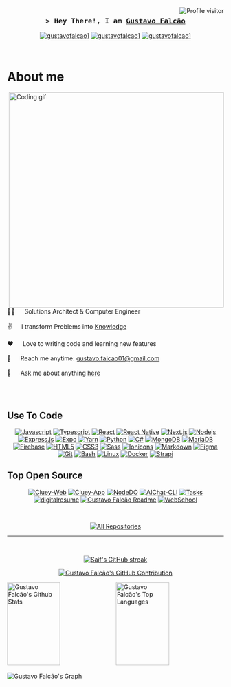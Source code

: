 <!--
<h2 align="center">
  Welcome to Gustavo Falcão World!
  <img src="https://media.giphy.com/media/hvRJCLFzcasrR4ia7z/giphy.gif" width="28">
</h2>
-->

<!--
<p align="center">
  <a href="https://github.com/gustavofalcao1"><img src="https://readme-typing-svg.herokuapp.com/?lines=Self%20Taught%20Programmer;Front%20End%20Developer;1.5%2B%20years%20of%20coding%20experience;Always%20learning%20new%20things&center=true&width=380&height=45"></a>
</p>

 -->

<a href="https://komarev.com/ghpvc/?username=gustavofalcao1">
  <img align="right" src="https://komarev.com/ghpvc/?username=gustavofalcao1&label=Visitors&color=0eb64f&style=flat" alt="Profile visitor" />
</a>


<!-- Intro  -->
<h3 align="center">
  <samp>&gt; Hey There!, I am
    <b><a target="_blank" href="https://gustavofalcao1.github.io/digitalresume">Gustavo Falcão</a></b>
  </samp>
</h3>

<!--
<p align="center"> 
  <samp>
    <a href="https://www.google.com/search?q=Gustavo+Falcão">「 Google Me 」</a>
    <br>
    「 I am a full stack web application developer from <b>Bangladesh</b> 」
    <br>
    <br>
  </samp>
</p>
-->
<p align="center">
  <a href="https://gustavofalcao1.github.io" target="_blank"><img src="https://img.shields.io/badge/Website-DC143C?style=for-the-badge&logo=medium&logoColor=white" alt="gustavofalcao1" /></a>
  <a href="https://www.linkedin.com/in/gustavofalcao1" target="_blank"><img src="https://img.shields.io/badge/LinkedIn-0077B5?style=for-the-badge&logo=linkedin&logoColor=white" alt="gustavofalcao1"/></a>
  <a href="https://dev.to/gustavofalcao" target="_blank"><img src="https://img.shields.io/badge/dev.to-0A0A0A?style=for-the-badge&logo=dev.to&logoColor=white" alt="gustavofalcao1" /></a>
  <!--
  <a href="https://twitter.com/gustavofalcao1" target="_blank"><img src="https://img.shields.io/badge/Twitter-1DA1F2?style=for-the-badge&logo=twitter&logoColor=white" /></a>
  <a href="https://instagram.com/gustavofalcao1" target="_blank"><img src="https://img.shields.io/badge/Instagram-fe4164?style=for-the-badge&logo=instagram&logoColor=white" alt="gustavofalcao1" /></a>
  <a href="https://facebook.com/gustavofalcao1" target="_blank"><img src="https://img.shields.io/badge/Facebook-20BEFF?&style=for-the-badge&logo=facebook&logoColor=white" alt="gustavofalcao1" /></a>
  -->
</p>
<br />

<!-- About Section -->
 # About me
 
<p>
 <img align="right" width="500" src="https://64.media.tumblr.com/13d2c753eed929097cc13bbb1d3e482c/67441800327766fc-96/s1920x1080/fe67f6e7feaaf682aa84cd0280cbb4eed24e9dea.gif" alt="Coding gif" />
  
 👨‍💻 &emsp; Solutions Architect & Computer Engineer<br/><br/>
 ✌️ &emsp; I transform <del>Problems</del> into <ins>Knowledge</ins><br/><br/>
 ❤️ &emsp; Love to writing code and learning new features<br/><br/>
 📧 &emsp; Reach me anytime: gustavo.falcao01@gmail.com<br/><br/>
 💬 &emsp; Ask me about anything [here](https://github.com/gustavofalcao1/gustavofalcao1/issues)

</p>

<br/>
<br/>

## Use To Code

<p align="center">
  <a href="https://github.com/gustavofalcao1?tab=repositories&q=&type=&language=javascript&sort="><img src="https://img.shields.io/badge/Javascript-F0DB4F?style=for-the-badge&labelColor=323330&logo=javascript&logoColor=F0DB4F" alt="Javascript"/></a>
  <a href="https://github.com/gustavofalcao1?tab=repositories&q=&type=&language=typescript&sort="><img src="https://img.shields.io/badge/Typescript-007acc?style=for-the-badge&labelColor=323330&logo=typescript&logoColor=007ACC" alt="Typescript"/></a>
  <a href="https://github.com/gustavofalcao1?tab=repositories&q=topic:react&type=&sort="><img src="https://img.shields.io/badge/-React-20232A?style=for-the-badge&logo=react&logoColor=61DAFB" alt="React"/></a>
  <a href="https://github.com/gustavofalcao1?tab=repositories&q=topic:react-native&type=&sort="><img src="https://img.shields.io/badge/React_Native-20232A?style=for-the-badge&logo=react&logoColor=61DAFB" alt="React Native"/></a>
  <a href="https://github.com/gustavofalcao1?tab=repositories&q=topic:nextjs&type=&sort="><img src="https://img.shields.io/badge/next.js-000000?style=for-the-badge&logo=nextdotjs&logoColor=white" alt="Next.js"/></a>
  <a href="https://github.com/gustavofalcao1?tab=repositories&q=topic:node&type=&sort="><img src="https://img.shields.io/badge/Nodejs-3C873A?style=for-the-badge&labelColor=black&logo=node.js&logoColor=3C873A" alt="Nodejs"/></a>
  <a href="https://github.com/gustavofalcao1?tab=repositories&q=topic:expressjs&type=&sort="><img src="https://img.shields.io/badge/Express.js-F0DB4F?style=for-the-badge&labelColor=323330&logo=express&logoColor=F0DB4F" alt="Express.js"/></a>
  <a href="https://github.com/gustavofalcao1?tab=repositories&q=topic:expo&type=&sort="><img src="https://img.shields.io/badge/Expo-000000?style=for-the-badge&labelColor=FFFFFF&logo=expo&logoColor=000000" alt="Expo"/></a>
  <a href="https://github.com/gustavofalcao1?tab=repositories"><img src="https://img.shields.io/badge/Yarn-5C8EC4?style=for-the-badge&labelColor=FFFFFF&logo=yarn&logoColor=5C8EC4" alt="Yarn"/></a>
  <a href="https://github.com/gustavofalcao1?tab=repositories&q=&type=&language=python&sort="><img src="https://img.shields.io/badge/Python-306998?style=for-the-badge&labelColor=FFD34B&logo=python&logoColor=306998" alt="Python"/></a>
  <a href="https://github.com/gustavofalcao1?tab=repositories&q=&type=&language=c%23&sort="><img src="https://img.shields.io/badge/C%23-672687?style=for-the-badge&labelColor=FFFFFF&logo=c&logoColor=672687" alt="C#"/></a>
  <a href="https://github.com/gustavofalcao1?tab=repositories&q=topic:mongodb&type=&sort="><img src="https://img.shields.io/badge/MongoDB-4EA94B?style=for-the-badge&labelColor=FFFFFF&logo=mongodb&logoColor=4EA94B" alt="MongoDB"/></a>
  <a href="https://github.com/gustavofalcao1?tab=repositories"><img src="https://img.shields.io/badge/MariaDB-69473B?style=for-the-badge&labelColor=080A1C&logo=mariadb&logoColor=69473B" alt="MariaDB"/></a>
  <a href="https://github.com/gustavofalcao1?tab=repositories&q=topic:firebase&type=&sort="><img src="https://img.shields.io/badge/Firebase-F0AD4E?style=for-the-badge&labelColor=D9534D&logo=Firebase&logoColor=F0AD4E" alt="Firebase"/></a>
  <a href="https://github.com/gustavofalcao1?tab=repositories&q=topic:html-css-javascript&type=&sort="><img src="https://img.shields.io/badge/HTML5-E34F26?style=for-the-badge&logo=html5&logoColor=white" alt="HTML5"/></a>
  <a href="https://github.com/gustavofalcao1?tab=repositories&q=topic:html-css-javascript&type=&sort="><img src="https://img.shields.io/badge/CSS3-1572B6?style=for-the-badge&logo=css3&logoColor=white" alt="CSS3"/></a>
  <a href="https://github.com/gustavofalcao1?tab=repositories"><img src="https://img.shields.io/badge/Sass-CC6699?style=for-the-badge&logo=sass&logoColor=white" alt="Sass"/></a>
  <a href="https://github.com/gustavofalcao1?tab=repositories&q=topic:ionic&type=&sort="><img src="https://img.shields.io/badge/Ionicons-0170FE?style=for-the-badge&logo=ionic&logoColor=white" alt="Ionicons"/></a>
  <a href="https://github.com/gustavofalcao1?tab=repositories&q=topic:markdown&type=&sort="><img src="https://img.shields.io/badge/Markdown-000000?style=for-the-badge&logo=markdown&logoColor=white" alt="Markdown"/></a>
  <a href="https://github.com/gustavofalcao1?tab=repositories"><img src="https://img.shields.io/badge/Figma-9D00FF?style=for-the-badge&labelColor=000000&logo=figma&logoColor=9D00FF" alt="Figma"/></a>
  <a href="https://github.com/gustavofalcao1?tab=repositories"><img src="https://img.shields.io/badge/Git-F05032?style=for-the-badge&labelColor=FFFFFF&logo=git&logoColor=F05032" alt="Git"/></a>
  <a href="https://github.com/gustavofalcao1?tab=repositories&q=&type=&language=shell&sort="><img src="https://img.shields.io/badge/Bash-000000?style=for-the-badge&labelColor=00FF00&logo=zsh&logoColor=000000" alt="Bash"/></a>
  <a href="https://github.com/gustavofalcao1?tab=repositories&q=topic:linux&type=&sort="><img src="https://img.shields.io/badge/Linux-F0DB4F?style=for-the-badge&labelColor=000000&logo=linux&logoColor=F0DB4F" alt="Linux"/></a>
  <a href="https://github.com/gustavofalcao1?tab=repositories"><img src="https://img.shields.io/badge/Docker-0DB7ED?style=for-the-badge&labelColor=FFFFFF&logo=docker&logoColor=0DB7ED" alt="Docker"/></a>
  <a href="https://github.com/gustavofalcao1?tab=repositories"><img src="https://img.shields.io/badge/strapi-2E7EEA?style=for-the-badge&labelColor=FFFFFF&logo=strapi&logoColor=2E7EEA" alt="Strapi"/></a>
</p>

## Top Open Source
<p align="center">
  <a href="https://github.com/gustavofalcao1/Cluey-Web" target="_blank"><img src="https://github-readme-stats.vercel.app/api/pin/?username=gustavofalcao1&repo=Cluey-Web&border_color=7F3FBF&bg_color=0D1117&title_color=C9D1D9&text_color=8B949E&icon_color=7F3FBF" alt="Cluey-Web"/></a>
  <a href="https://github.com/gustavofalcao1/Cluey-App" target="_blank"><img src="https://github-readme-stats.vercel.app/api/pin/?username=gustavofalcao1&repo=Cluey-App&border_color=7F3FBF&bg_color=0D1117&title_color=C9D1D9&text_color=8B949E&icon_color=7F3FBF" alt="Cluey-App"/></a>
  <a href="https://github.com/gustavofalcao1/NodeDO" target="_blank"><img src="https://github-readme-stats.vercel.app/api/pin/?username=gustavofalcao1&repo=NodeDO&border_color=7F3FBF&bg_color=0D1117&title_color=C9D1D9&text_color=8B949E&icon_color=7F3FBF" alt="NodeDO"/></a>
  <a href="https://github.com/gustavofalcao1/AIChat-CLI" target="_blank"><img src="https://github-readme-stats.vercel.app/api/pin/?username=gustavofalcao1&repo=AIChat-CLI&border_color=7F3FBF&bg_color=0D1117&title_color=C9D1D9&text_color=8B949E&icon_color=7F3FBF" alt="AIChat-CLI"/></a>
  <a href="https://github.com/gustavofalcao1/Tasks" target="_blank"><img src="https://github-readme-stats.vercel.app/api/pin/?username=gustavofalcao1&repo=Tasks&border_color=7F3FBF&bg_color=0D1117&title_color=C9D1D9&text_color=8B949E&icon_color=7F3FBF" alt="Tasks"/></a>
  <a href="https://github.com/gustavofalcao1/digitalresume" target="_blank"><img src="https://github-readme-stats.vercel.app/api/pin/?username=gustavofalcao1&repo=digitalresume&border_color=7F3FBF&bg_color=0D1117&title_color=C9D1D9&text_color=8B949E&icon_color=7F3FBF" alt="digitalresume"/></a>
  <a href="https://github.com/gustavofalcao1/gustavofalcao1" target="_blank"><img src="https://github-readme-stats.vercel.app/api/pin/?username=gustavofalcao1&repo=gustavofalcao1&border_color=7F3FBF&bg_color=0D1117&title_color=C9D1D9&text_color=8B949E&icon_color=7F3FBF" alt="Gustavo Falcão Readme"/></a>
  <a href="https://github.com/gustavofalcao1/WebSchool" target="_blank"><img src="https://github-readme-stats.vercel.app/api/pin/?username=gustavofalcao1&repo=WebSchool&border_color=7F3FBF&bg_color=0D1117&title_color=C9D1D9&text_color=8B949E&icon_color=7F3FBF" alt="WebSchool"/></a>
</p>

<br/>

<p align="center">
  <a href="https://github.com/gustavofalcao1?tab=repositories" target="_blank"><img alt="All Repositories" title="All Repositories" src="https://img.shields.io/badge/-All%20Repos-2962FF?style=for-the-badge&logo=koding&logoColor=white"/></a>
</p>

<hr/>
<br/>

<p align="center">
  <a href="https://github.com/gustavofalcao1">
    <img src="https://github-readme-streak-stats.herokuapp.com/?user=gustavofalcao1&theme=radical&border=7F3FBF&background=0D1117" alt="Saif's GitHub streak"/>
  </a>
</p>

<p align="center">
  <a href="https://github.com/gustavofalcao1">
    <img src="https://github-profile-summary-cards.vercel.app/api/cards/profile-details?username=gustavofalcao1&theme=radical" alt="Gustavo Falcão's GitHub Contribution"/>
  </a>
</p>

<a> 
    <a href="https://github.com/gustavofalcao1"><img alt="Gustavo Falcão's Github Stats" src="https://denvercoder1-github-readme-stats.vercel.app/api?username=gustavofalcao1&show_icons=true&count_private=true&theme=react&border_color=7F3FBF&bg_color=0D1117&title_color=F85D7F&icon_color=F8D866" height="192px" width="49.5%"/></a>
  <a href="https://github.com/gustavofalcao1"><img alt="Gustavo Falcão's Top Languages" src="https://denvercoder1-github-readme-stats.vercel.app/api/top-langs/?username=gustavofalcao1&langs_count=8&layout=compact&theme=react&border_color=7F3FBF&bg_color=0D1117&title_color=F85D7F&icon_color=F8D866" height="192px" width="49.5%"/></a>
  <br/>
</a>


![Gustavo Falcão's Graph](https://github-readme-activity-graph.vercel.app/graph?username=gustavofalcao1&custom_title=Gustavo%20Falcão's%20GitHub%20Activity%20Graph&bg_color=0D1117&color=7F3FBF&line=7F3FBF&point=7F3FBF&area_color=FFFFFF&title_color=FFFFFF&area=true)
